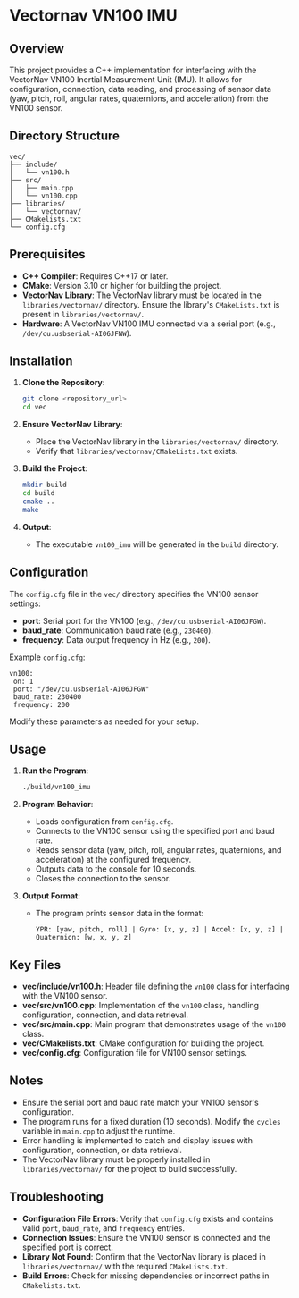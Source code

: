 # Vectornav VN100 IMU

## Overview
This project provides a C++ implementation for interfacing with the VectorNav VN100 Inertial Measurement Unit (IMU). It allows for configuration, connection, data reading, and processing of sensor data (yaw, pitch, roll, angular rates, quaternions, and acceleration) from the VN100 sensor.

## Directory Structure
```
vec/
├── include/
│   └── vn100.h
├── src/
│   ├── main.cpp
│   └── vn100.cpp
├── libraries/
│   └── vectornav/
├── CMakelists.txt
└── config.cfg
```

## Prerequisites
- **C++ Compiler**: Requires C++17 or later.
- **CMake**: Version 3.10 or higher for building the project.
- **VectorNav Library**: The VectorNav library must be located in the `libraries/vectornav/` directory. Ensure the library's `CMakeLists.txt` is present in `libraries/vectornav/`.
- **Hardware**: A VectorNav VN100 IMU connected via a serial port (e.g., `/dev/cu.usbserial-AI06JFNW`).

## Installation
1. **Clone the Repository**:
   ```bash
   git clone <repository_url>
   cd vec
   ```

2. **Ensure VectorNav Library**:
   - Place the VectorNav library in the `libraries/vectornav/` directory.
   - Verify that `libraries/vectornav/CMakeLists.txt` exists.

3. **Build the Project**:
   ```bash
   mkdir build
   cd build
   cmake ..
   make
   ```

4. **Output**:
   - The executable `vn100_imu` will be generated in the `build` directory.

## Configuration
The `config.cfg` file in the `vec/` directory specifies the VN100 sensor settings:
- **port**: Serial port for the VN100 (e.g., `/dev/cu.usbserial-AI06JFGW`).
- **baud_rate**: Communication baud rate (e.g., `230400`).
- **frequency**: Data output frequency in Hz (e.g., `200`).

Example `config.cfg`:
```
vn100:
 on: 1
 port: "/dev/cu.usbserial-AI06JFGW"
 baud_rate: 230400
 frequency: 200
```

Modify these parameters as needed for your setup.

## Usage
1. **Run the Program**:
   ```bash
   ./build/vn100_imu
   ```

2. **Program Behavior**:
   - Loads configuration from `config.cfg`.
   - Connects to the VN100 sensor using the specified port and baud rate.
   - Reads sensor data (yaw, pitch, roll, angular rates, quaternions, and acceleration) at the configured frequency.
   - Outputs data to the console for 10 seconds.
   - Closes the connection to the sensor.

3. **Output Format**:
   - The program prints sensor data in the format:
     ```
     YPR: [yaw, pitch, roll] | Gyro: [x, y, z] | Accel: [x, y, z] | Quaternion: [w, x, y, z]
     ```

## Key Files
- **vec/include/vn100.h**: Header file defining the `vn100` class for interfacing with the VN100 sensor.
- **vec/src/vn100.cpp**: Implementation of the `vn100` class, handling configuration, connection, and data retrieval.
- **vec/src/main.cpp**: Main program that demonstrates usage of the `vn100` class.
- **vec/CMakelists.txt**: CMake configuration for building the project.
- **vec/config.cfg**: Configuration file for VN100 sensor settings.

## Notes
- Ensure the serial port and baud rate match your VN100 sensor's configuration.
- The program runs for a fixed duration (10 seconds). Modify the `cycles` variable in `main.cpp` to adjust the runtime.
- Error handling is implemented to catch and display issues with configuration, connection, or data retrieval.
- The VectorNav library must be properly installed in `libraries/vectornav/` for the project to build successfully.

## Troubleshooting
- **Configuration File Errors**: Verify that `config.cfg` exists and contains valid `port`, `baud_rate`, and `frequency` entries.
- **Connection Issues**: Ensure the VN100 sensor is connected and the specified port is correct.
- **Library Not Found**: Confirm that the VectorNav library is placed in `libraries/vectornav/` with the required `CMakeLists.txt`.
- **Build Errors**: Check for missing dependencies or incorrect paths in `CMakelists.txt`.